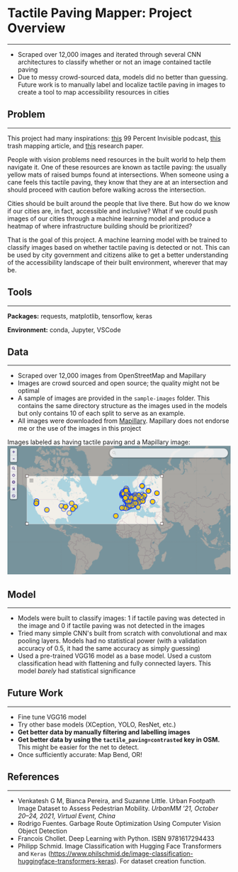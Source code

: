 # Tactile Paving Mapper: Project Overview
---
- Scraped over 12,000 images and iterated through several CNN architectures to classify whether or not an image contained tactile paving
- Due to messy crowd-sourced data, models did no better than guessing. Future work is to manually label and localize tactile paving in images to create a tool to map accessibility resources in cities

## Problem
---
This project had many inspirations: [this](https://99percentinvisible.org/episode/curb-cuts/) 99 Percent Invisible podcast, [this](https://medium.com/towards-data-science/garbage-route-optimization-using-computer-vision-object-detection-17a217d5582d) trash mapping article, and [this](https://doras.dcu.ie/26261/) research paper.

People with vision problems need resources in the built world to help them navigate it. One of these resources are known as tactile paving: the usually yellow mats of raised bumps found at intersections. When someone using a cane feels this tactile paving, they know that they are at an intersection and should proceed with caution before walking across the intersection.

Cities should be built around the people that live there. But how do we know if our cities are, in fact, accessible and inclusive? What if we could push images of our cities through a machine learning model and produce a heatmap of where infrastructure building should be prioritized?

That is the goal of this project. A machine learning model with be trained to classify images based on whether tactile paving is detected or not. This can be used by city government and citizens alike to get a better understanding of the accessibility landscape of their built environment, wherever that may be.

## Tools
---
**Packages:** requests, matplotlib, tensorflow, keras

**Environment:** conda, Jupyter, VSCode

## Data
---
- Scraped over 12,000 images from OpenStreetMap and Mapillary
- Images are crowd sourced and open source; the quality might not be optimal
- A sample of images are provided in the `sample-images` folder. This contains the same directory structure as the images used in the models but only contains 10 of each split to serve as an example.
- All images were downloaded from [Mapillary](https://www.mapillary.com/). Mapillary does not endorse me or the use of the images in this project

Images labeled as having tactile paving and a Mapillary image:
![Nodes containing tactile paving and a mapillary image](query-bbox.png)

## Model
---
- Models were built to classify images: 1 if tactile paving was detected in the image and 0 if tactile paving was not detected in the images
- Tried many simple CNN's built from scratch with convolutional and max pooling layers. Models had no statistical power (with a validation accuracy of 0.5, it had the same accuracy as simply guessing)
- Used a pre-trained VGG16 model as a base model. Used a custom classification head with flattening and fully connected layers. This model *barely* had statistical significance

## Future Work
---
- Fine tune VGG16 model
- Try other base models (XCeption, YOLO, ResNet, etc.)
- **Get better data by manually filtering and labelling images**
- **Get better data by using the `tactile_paving=contrasted` key in OSM.** This might be easier for the net to detect.
- Once sufficiently accurate: Map Bend, OR!

## References
---
- Venkatesh G M, Bianca Pereira, and Suzanne Little. Urban Footpath Image Dataset to Assess Pedestrian Mobility. *UrbanMM ’21, October 20–24, 2021, Virtual Event, China*
- Rodrigo Fuentes. Garbage Route Optimization Using Computer Vision Object Detection
- Francois Chollet. Deep Learning with Python. ISBN 9781617294433
- Philipp Schmid. Image Classification with Hugging Face Transformers and `Keras` (https://www.philschmid.de/image-classification-huggingface-transformers-keras). For dataset creation function.

